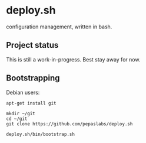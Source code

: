 # deploy.sh
configuration management, written in bash.

## Project status

This is still a work-in-progress.  Best stay away for now.

## Bootstrapping

Debian users:
```
apt-get install git

mkdir ~/git
cd ~/git
git clone https://github.com/pepaslabs/deploy.sh

deploy.sh/bin/bootstrap.sh
```

